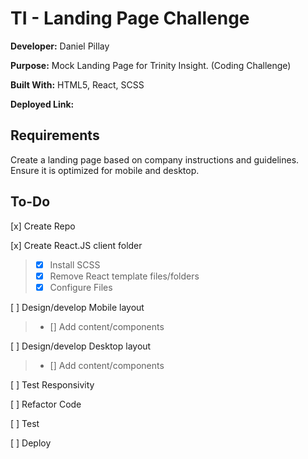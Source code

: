 # TI - Landing Page Challenge

<!-- ADD SCREENSHOT OF FINAL IMAGE HERE  -->

**Developer:** Daniel Pillay

**Purpose:** Mock Landing Page for Trinity Insight. (Coding Challenge)

**Built With:** HTML5, React, SCSS

**Deployed Link:** <!-- ADD DEPLOYED LINK  -->

## Requirements

Create a landing page based on company instructions and guidelines. Ensure it is optimized for mobile and desktop.

## To-Do

[x] Create Repo

[x] Create React.JS client folder

> - [x] Install SCSS
> - [x] Remove React template files/folders
> - [x] Configure Files

[ ] Design/develop Mobile layout

> - [] Add content/components

[ ] Design/develop Desktop layout

> - [] Add content/components

[ ] Test Responsivity

[ ] Refactor Code

[ ] Test

[ ] Deploy
